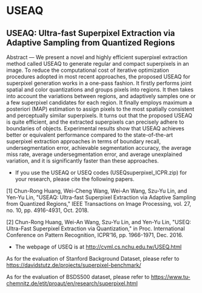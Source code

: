 # USEAQ
## USEAQ: Ultra-fast Superpixel Extraction via Adaptive Sampling from Quantized Regions

Abstract — We present a novel and highly efficient superpixel extraction method called USEAQ to generate regular and compact
superpixels in an image. To reduce the computational cost of iterative optimization procedures adopted in most recent
approaches, the proposed USEAQ for superpixel generation works in a one-pass fashion. It firstly performs joint spatial
and color quantizations and groups pixels into regions. It then takes into account the variations between regions, and adaptively
samples one or a few superpixel candidates for each region. It finally employs maximum a posteriori (MAP) estimation to
assign pixels to the most spatially consistent and perceptually similar superpixels. It turns out that the proposed USEAQ is
quite efficient, and the extracted superpixels can precisely adhere to boundaries of objects. Experimental results show that USEAQ
achieves better or equivalent performance compared to the state-of-the-art superpixel extraction approaches in terms of boundary
recall, undersegmentation error, achievable segmentation accuracy, the average miss rate, average undersegmentation error,
and average unexplained variation, and it is significantly faster than these approaches.

* If you use the USEAQ or USEQ codes (USEQsuperpixel_ICPR.zip) for your research, please cite the following papers.

[1] Chun-Rong Huang, Wei-Cheng Wang, Wei-An Wang, Szu-Yu Lin, and Yen-Yu Lin, "USEAQ: Ultra-fast Superpixel Extraction via Adaptive Sampling from Quantized Regions,"  IEEE Transactions on Image Processing, vol. 27, no. 10, pp. 4916-4931, Oct. 2018. 

[2] Chun-Rong Huang, Wei-An Wang, Szu-Yu Lin, and Yen-Yu Lin, "USEQ: Ultra-Fast Superpixel Extraction via Quantization," in Proc. International Conference on Pattern Recognition, ICPR’16, pp. 1966-1971, Dec. 2016.

* The webpage of USEQ is at http://cvml.cs.nchu.edu.tw/USEQ.html 

As for the evaluation of Stanford Background Dataset, please refer to https://davidstutz.de/projects/superpixel-benchmark/

As for the evaluation of BSDS500 dataset, please refer to https://www.tu-chemnitz.de/etit/proaut/en/research/superpixel.html

